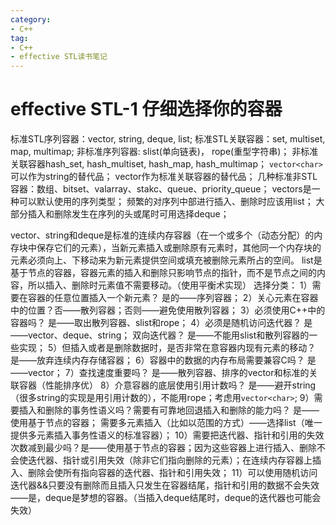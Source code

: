 ```yaml
---
category: 
- C++
tag:
- C++
- effective STL读书笔记
---
```


# effective STL-1 仔细选择你的容器

标准STL序列容器：vector, string, deque, list;
标准STL关联容器：set, multiset, map, multimap;
非标准序列容器:  slist(单向链表)， rope(重型字符串)；
非标准关联容器hash_set, hash_multiset, hash_map, hash_multimap；
```vector<char>```可以作为string的替代品；
vector作为标准关联容器的替代品；
几种标准非STL容器：数组、bitset、valarray、stakc、queue、priority_queue；
vectors是一种可以默认使用的序列类型；
频繁的对序列中部进行插入、删除时应该用list；
大部分插入和删除发生在序列的头或尾时可用选择deque；

vector、string和deque是标准的连续内存容器（在一个或多个（动态分配）的内存块中保存它们的元素），当新元素插入或删除原有元素时，其他同一个内存块的元素必须向上、下移动来为新元素提供空间或填充被删除元素所占的空间。
list是基于节点的容器，容器元素的插入和删除只影响节点的指针，而不是节点之间的内容，所以插入、删除时元素值不需要移动。（使用平衡术实现）
选择分类：
1）需要在容器的任意位置插入一个新元素？ 是的——序列容器；
2）关心元素在容器中的位置？否——散列容器；否则——避免使用散列容器；
3）必须使用C++中的容器吗？ 是——取出散列容器、slist和rope；
4）必须是随机访问迭代器？ 是——vector、deque、string；
        双向迭代器？ 是——不能用slist和散列容器的一些实现；
5）但插入或者是删除数据时，是否非常在意容器内现有元素的移动？ 是——放弃连续内存存储容器；
6）容器中的数据的内存布局需要兼容C吗？ 是——vector；
7）查找速度重要吗？ 是——散列容器、排序的vector和标准的关联容器（性能排序优）
8）介意容器的底层使用引用计数吗？ 是——避开string（很多string的实现是用引用计数的），不能用rope；考虑用```vector<char>```;
9）需要插入和删除的事务性语义吗？需要有可靠地回退插入和删除的能力吗？ 是——使用基于节点的容器；
需要多元素插入（比如以范围的方式）——选择list（唯一提供多元素插入事务性语义的标准容器）；
10）需要把迭代器、指针和引用的失效次数减到最少吗？是——使用基于节点的容器；因为这些容器上进行插入、删除不会使迭代器、指针或引用失效（除非它们指向删除的元素）；在连续内存容器上插入、删除会使所有指向容器的迭代器、指针和引用失效；
11）可以使用随机访问迭代器&&只要没有删除而且插入只发生在容器结尾，指针和引用的数据不会失效——是，deque是梦想的容器。（当插入deque结尾时，deque的迭代器也可能会失效）